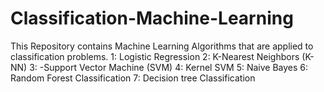# Classification-Machine-Learning
This Repository contains Machine Learning Algorithms that are applied to classification problems. 1: Logistic Regression 2: K-Nearest Neighbors (K-NN) 3: -Support Vector Machine (SVM) 4: Kernel SVM 5: Naive Bayes 6: Random Forest Classification 7: Decision tree Classification

